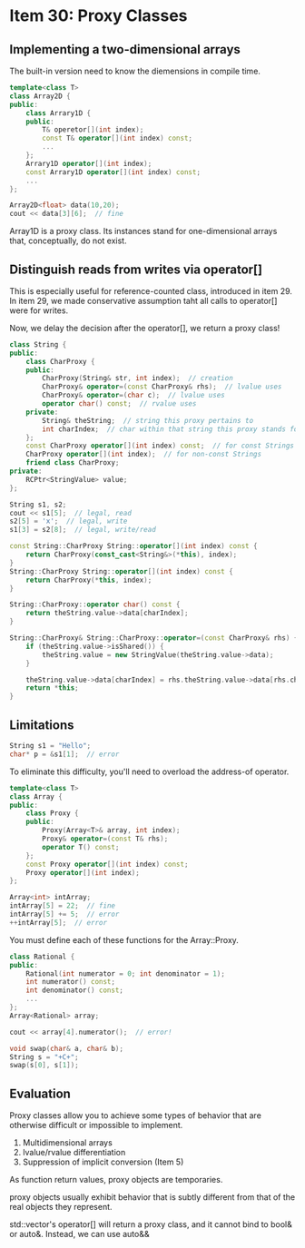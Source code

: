 # Item 30: Proxy Classes

## Implementing a two-dimensional arrays

The built-in version need to know the diemensions in compile time.

```c++
template<class T>
class Array2D {
public:
    class Arrary1D {
    public:
        T& operetor[](int index);
        const T& operator[](int index) const;
        ...
    };
    Arrary1D operator[](int index);
    const Arrary1D operator[](int index) const;
    ...
};

Array2D<float> data(10,20);
cout << data[3][6];  // fine
```

Array1D is a proxy class. Its instances stand for one-dimensional arrays that, conceptually, do not exist.

## Distinguish reads from writes via operator[]

This is especially useful for reference-counted class, introduced in item 29. In item 29, we made conservative
assumption taht all calls to operator[] were for writes.

Now, we delay the decision after the operator[], we return a proxy class!

```c++
class String {
public:
    class CharProxy {
    public:
        CharProxy(String& str, int index);  // creation
        CharProxy& operator=(const CharProxy& rhs);  // lvalue uses
        CharProxy& operator=(char c);  // lvalue uses
        operator char() const;  // rvalue uses
    private:
        String& theString;  // string this proxy pertains to
        int charIndex;  // char within that string this proxy stands for
    };
    const CharProxy operator[](int index) const;  // for const Strings
    CharProxy operator[](int index);  // for non-const Strings
    friend class CharProxy;
private:
    RCPtr<StringValue> value;
};

String s1, s2;
cout << s1[5];  // legal, read
s2[5] = 'x';  // legal, write
s1[3] = s2[8];  // legal, write/read
```

```c++
const String::CharProxy String::operator[](int index) const {
    return CharProxy(const_cast<String&>(*this), index);
}
String::CharProxy String::operator[](int index) const {
    return CharProxy(*this, index);
}

String::CharProxy::operator char() const {
    return theString.value->data[charIndex];
}

String::CharProxy& String::CharProxy::operator=(const CharProxy& rhs) {
    if (theString.value->isShared()) {
        theString.value = new StringValue(theString.value->data);
    }

    theString.value->data[charIndex] = rhs.theString.value->data[rhs.charIndex];
    return *this;
}
```

## Limitations

```c++
String s1 = "Hello";
char* p = &s1[1];  // error
```
To eliminate this difficulty, you'll need to overload the address-of operator.

```c++
template<class T>
class Array {
public:
    class Proxy {
    public:
        Proxy(Array<T>& array, int index);
        Proxy& operator=(const T& rhs);
        operator T() const;
    };
    const Proxy operator[](int index) const;
    Proxy operator[](int index);
};

Array<int> intArray;
intArray[5] = 22;  // fine
intArray[5] += 5;  // error
++intArray[5];  // error
```

You must define each of these functions for the Array<T>::Proxy.

```c++
class Rational {
public:
    Rational(int numerator = 0; int denominator = 1);
    int numerator() const;
    int denominator() const;
    ...
};
Array<Rational> array;

cout << array[4].numerator();  // error!
```

```c++
void swap(char& a, char& b);
String s = "+C+";
swap(s[0], s[1]);
```

## Evaluation

Proxy classes allow you to achieve some types of behavior that are otherwise difficult or impossible to implement.

1. Multidimensional arrays
2. lvalue/rvalue differentiation
3. Suppression of implicit conversion (Item 5)

As function return values, proxy objects are temporaries.

proxy objects usually exhibit behavior that is subtly different from that of the real objects they represent.

std::vector<bool>'s operator[] will return a proxy class, and it cannot bind to bool& or auto&. Instead, we can use auto&&
